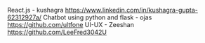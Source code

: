 React.js - kushagra https://www.linkedin.com/in/kushagra-gupta-62312927a/
Chatbot using python and flask - ojas https://github.com/ultfone
UI-UX - Zeeshan https://github.com/LeeFred3042U
